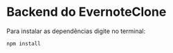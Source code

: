 # Backend do EvernoteClone

Para instalar as dependências digite no terminal:

```console
npm install
```